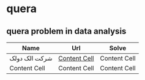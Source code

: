 # quera
quera problem in data analysis
-------------------------

| Name  | Url | Solve |
| ------------- | ------------- |------------- |
| شرکت الک دولک  | [Content Cell](https://quera.org/problemset/79502/)  | Content Cell  |
| Content Cell  | Content Cell  | Content Cell  |
